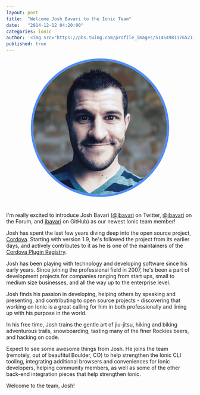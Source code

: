```yaml
---
layout: post
title:  "Welcome Josh Bavari to the Ionic Team"
date:   "2014-12-12 04:20:00"
categories: ionic
author: '<img src="https://pbs.twimg.com/profile_images/514549811765211136/9SgAuHeY.png" class="author-icon"><a href="http://twitter.com/benjsperry" target="_blank">Ben Sperry</a>'
published: true
---
```


<div style="height: 360px; width: 360px; border-radius: 600px; border: 6px solid #4e8ef7; overflow: hidden; margin: 5px auto 40px;"> 
  <img src="/img/blog/josh-bavari.png" alt="Josh Bavari">
</div>

I'm really excited to introduce Josh Bavari ([@jbavari](https://twitter.com/jbavari) on Twitter, [@jbavari](http://forum.ionicframework.com/users/jbavari/activity) on the Forum, and [jbavari](https://github.com/jbavari) on GitHub) as our newest Ionic team member!

Josh has spent the last few years diving deep into the open source project, [Cordova](http://cordova.apache.org/). Starting with version 1.9, he's followed the project from its earlier days, and actively contributes to it as he is one of the maintainers of the [Cordova Plugin Registry](http://plugins.cordova.io/).

<!-- more -->

Josh has been playing with technology and developing software since his early years. Since joining the professional field in 2007, he's been a part of development projects for companies ranging from start ups, small to medium size businesses, and all the way up to the enterprise level.

Josh finds his passion in developing, helping others by speaking and presenting, and contributing to open source projects - discovering that working on Ionic is a great calling for him in both professionally and lining up with his purpose in the world.

In his free time, Josh trains the gentle art of jiu-jitsu, hiking and biking adventurous trails, snowboarding, tasting many of the finer Rockies beers, and hacking on code.

Expect to see some awesome things from Josh. He joins the team (remotely, out of beaufitul Boulder, CO) to help strengthen the Ionic CLI tooling, integrating additional browsers and conveniences for Ionic developers, helping community members, as well as some of the other back-end integration pieces that help strengthen Ionic. 

Welcome to the team, Josh!
